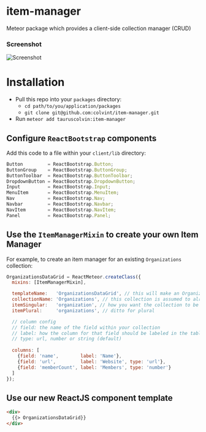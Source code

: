# item-manager
Meteor package which provides a client-side collection manager (CRUD)

### Screenshot

![Screenshot](https://dl.dropboxusercontent.com/s/zen9ueyf0g39tkc/2015-08-17%20at%202.02%20AM%202x.png)

# Installation

- Pull this repo into your `packages` directory:
  - `cd path/to/you/application/packages`
  - `git clone git@github.com:colvint/item-manager.git`
- Run `meteor add tauruscolvin:item-manager`

## Configure `ReactBootstrap` components

Add this code to a file within your `client/lib` directory:

```javascript
Button         = ReactBootstrap.Button;
ButtonGroup    = ReactBootstrap.ButtonGroup;
ButtonToolbar  = ReactBootstrap.ButtonToolbar;
DropdownButton = ReactBootstrap.DropdownButton;
Input          = ReactBootstrap.Input;
MenuItem       = ReactBootstrap.MenuItem;
Nav            = ReactBootstrap.Nav;
Navbar         = ReactBootstrap.Navbar;
NavItem        = ReactBootstrap.NavItem;
Panel          = ReactBootstrap.Panel;
```

## Use the `ItemManagerMixin` to create your own Item Manager

For example, to create an item manager for an existing `Organizations` collection:

```javascript
OrganizationsDataGrid = ReactMeteor.createClass({
  mixins: [ItemManagerMixin],

  templateName:   'OrganizationsDataGrid', // this will make an OrganizationsDataGrid template
  collectionName: 'Organizations', // this collection is assumed to already exist
  itemSingular:   'organization', // how you want the collection to be referred to in the singular
  itemPlural:     'organizations', // ditto for plural

  // column config
  // field: the name of the field within your collection
  // label: how the column for that field should be labeled in the table
  // type: url, number or string (default)
  
  columns: [
    {field: 'name',        label: 'Name'},
    {field: 'url',         label: 'Website', type: 'url'},
    {field: 'memberCount', label: 'Members', type: 'number'}
  ]
});
```

## Use our new ReactJS component template

```html
<div>
  {{> OrganizationsDataGrid}}
</div>
```
